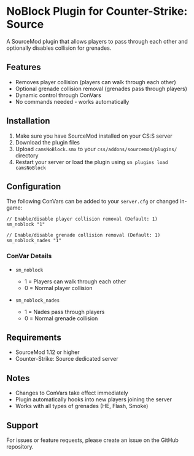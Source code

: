 # NoBlock Plugin for Counter-Strike: Source

A SourceMod plugin that allows players to pass through each other and optionally disables collision for grenades.

## Features

- Removes player collision (players can walk through each other)
- Optional grenade collision removal (grenades pass through players)
- Dynamic control through ConVars
- No commands needed - works automatically

## Installation

1. Make sure you have SourceMod installed on your CS:S server
2. Download the plugin files
3. Upload `camsNoBlock.smx` to your `css/addons/sourcemod/plugins/` directory
4. Restart your server or load the plugin using `sm plugins load camsNoBlock`

## Configuration

The following ConVars can be added to your `server.cfg` or changed in-game:

```
// Enable/disable player collision removal (Default: 1)
sm_noblock "1"

// Enable/disable grenade collision removal (Default: 1)
sm_noblock_nades "1"
```

### ConVar Details

- `sm_noblock`
  - 1 = Players can walk through each other
  - 0 = Normal player collision

- `sm_noblock_nades`
  - 1 = Nades pass through players
  - 0 = Normal grenade collision

## Requirements

- SourceMod 1.12 or higher
- Counter-Strike: Source dedicated server

## Notes

- Changes to ConVars take effect immediately
- Plugin automatically hooks into new players joining the server
- Works with all types of grenades (HE, Flash, Smoke)

## Support

For issues or feature requests, please create an issue on the GitHub repository.
